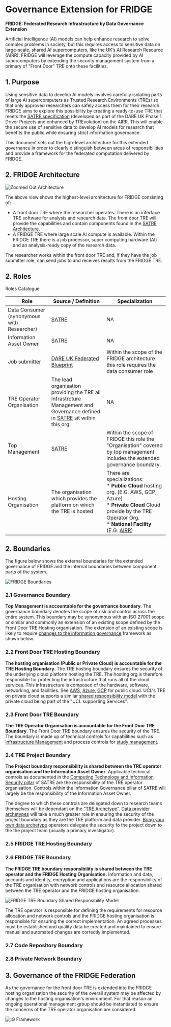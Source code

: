 # Governance Extension for FRIDGE

**FRIDGE: Federated Research Infrastructure by Data Governance Extension**

Artificial Intelligence (AI) models can help enhance research to solve complex problems in society, but this requires access to sensitive data on large-scale, shared AI supercomputers, like the UK’s AI Research Resource (AIRR). FRIDGE will leverage the compute capacity provided by AI supercomputers by extending the security management system from a primary of "Front Door" TRE onto these facilities.

## 1. Purpose

Using sensitive data to develop AI models involves carefully isolating parts of large AI supercomputers as Trusted Research Environments (TREs) so that only approved researchers can safely access them for their research. FRIDGE aims to explore this possibility by creating a ready-to-use TRE that meets the [SATRE specification](https://satre-specification.readthedocs.io/en/stable/) (developed as part of the DARE UK Phase 1 Driver Projects and enhanced by TREvolution) on the AIRR. This will enable the secure use of sensitive data to develop AI models for research that benefits the public while ensuring strict information governance.

This document sets out the high-level architecture for this extended governance in order to clearly distinguish between areas of responsibilities and provide a framework for the federated computation delivered by FRIDGE.

## 2. FRIDGE Architecture

![Zoomed Out Architecture](./FRIDGE_Images/Fridge_Zoomed_Out.drawio.svg)

The above view shows the highest-level architecture for FRIDGE consisting of:

- A front door TRE where the researcher operates. There is an interface TRE software for analysis and research data. The front door TRE will provide the capabilities and contain components found in the [SATRE Architecture](https://satre-specification.readthedocs.io/en/stable/architecture.html).
- A FRIDGE TRE where large scale AI compute is available. Within the FRIDGE TRE there is a job processor, super computing hardware (AI) and an analysis-ready copy of the research data.

The researcher works within the front door TRE and, if they have the job submitter role, can send jobs to and receives results from the FRIDGE TRE. 

## 2. Roles

Roles Catalogue

|Role | Source / Definition | Specialization|
|------|---------|--------------|
|Data Consumer (synonymous with Researcher)| [SATRE](https://satre-specification.readthedocs.io/en/latest/roles.html#project-roles)| NA |
| Information Asset Owner | [SATRE](https://satre-specification.readthedocs.io/en/stable/roles.html#data-management-roles)| NA
|Job submitter | [DARE UK Federated Blueprint](https://zenodo.org/records/14192786)| Within the scope of the FRIDGE architecture this role requires the data consumer role |
|TRE Operator Organisation | The lead organisation providing the TRE all Infrastrcture Management and Governance defined in [SATRE](https://satre-specification.readthedocs.io/en/latest/roles.html#project-roles)  sit within this org.| NA
|Top Management | [SATRE](https://satre-specification.readthedocs.io/en/stable/roles.html#governance-roles) | Within the scope of FRIDGE this role the "Organisation" covered by top management includes the extended governance boundary.|
|Hosting Organisation | The organisation which provides the platform on which the TRE is hosted | There are specializations:<br>* **Public Cloud** hosting org. (E.G. AWS, GCP, Azure)<br>* **Private Cloud** Cloud provide by the TRE Operator Org.<br>* **National Facility** (E.G. [AIRR](https://www.ukri.org/news/300-million-to-launch-first-phase-of-new-ai-research-resource/))




## 2. Boundaries

The figure below shows the external boundaries for the extended governance of FRIDGE and the internal boundaries between component parts of the system.

![FRIDGE Boundaries](./FRIDGE_Images/Fridge_Boundaries.drawio.svg)

### 2.1 Governance Boundary

**Top Management is accountable for the governance boundary**. The governance boundary denotes the scope of risk and control across the entire system. This boundary may be synonymous with an ISO 27001 scope or similar and commonly an extension of an existing scope defined by the Front Door TRE Hosting organisation. The extension of an existing scope is likely to require [changes to the information governance](FRIDGE_Governance_Extension_Architecture.md#3-governance-of-the-fridge-federation) framework as shown below.

### 2.2 Front Door TRE Hosting Boundary

**The hosting organisation (Public or Private Cloud) is accountable for the TRE Hosting Boundary**. The TRE hosting boundary ensures the security of the underlying cloud platform hosting the TRE. The hosting org is therefore responsible for protecting the infrastructure that runs all of the cloud services. This infrastructure is composed of the hardware, software, networking, and facilities. See [AWS](https://aws.amazon.com/compliance/shared-responsibility-model/), [Azure](https://learn.microsoft.com/en-us/azure/security/fundamentals/shared-responsibility), [GCP](https://cloud.google.com/architecture/framework/security/shared-responsibility-shared-fate) for public cloud. UCL's TRE on private cloud supports a similar [shared responsibility model](https://isms.arc.ucl.ac.uk/rism02-roles_and_responsibilities/#6shared-responsibility-model) with the private cloud being part of the "UCL supporting Services".

### 2.3 Front Door TRE Boundary

**The TRE Operator Organisation is accountable for the Front Door TRE Boundary**. The Front Door TRE boundary ensures the security of the TRE. The boundary is made up of technical controls for capabilities such as [Infrastructure Management](https://satre-specification.readthedocs.io/en/stable/pillars/computing_technology.html#infrastructure-management) and process controls for [study management](https://satre-specification.readthedocs.io/en/stable/pillars/information_governance.html#study-management).

### 2.4 TRE Project Boundary

**The Project boundary responsibility is shared between the TRE operator organisation and the Information Asset Owner**. Applicable technical controls as documented in the [Computing Technology and Information Security pillar](https://satre-specification.readthedocs.io/en/stable/pillars/computing_technology.html#computing-technology-and-information-security) of SATRE are the responsibility of the TRE operator organisation. Controls within the Information Governance pillar of SATRE will largely be the responsibility of the Information Asset Owner.

The degree to which these controls are delegated down to research teams themselves will be dependant on the ["TRE Archetype"](https://github.com/sa-tre/satre-high-level-design/blob/main/Docs/TRE_Architypes.md). [Data provider archetypes](https://github.com/sa-tre/satre-high-level-design/blob/main/Docs/TRE_Architypes.md#21-data-provider-archetype) will take a much greater role in ensuring the security of the project boundary as they are the TRE platform and data provider. [Bring your own data archetype](https://github.com/sa-tre/satre-high-level-design/blob/main/Docs/TRE_Architypes.md#22-bring-your-own-data-archetype) operators delegate the security fo the project down to the the project team (usually a primary investigator).

### 2.5 FRIDGE TRE Hosting Boundary

<!--Need to add-->

### 2.6 FRIDGE TRE Boundary

**The FRIDGE TRE boundary responsibility is shared between the TRE operator and the FRIDGE Hosting Organisation.** Information and data, accounts and identity, encryption and applications are the responsibility of the TRE organisation with network controls and resource allocation shared between the TRE operator and the FRIDGE hosting organisation.

![FRIDGE TRE Boundary Shared Responsibility Model](./FRIDGE_Images/Fridge_Shared_Responsibility_Model.drawio.svg)

The TRE operator is responsible for defining the requirements for resource allocation and network controls and the FRIDGE hosting organisation is responsible for ensuring the correct implementation. An agreed processes must be established and quality data be created and maintained to ensure manual and automated changes are correctly implemented. 


### 2.7 Code Repository Boundary

<!--Need to add-->

### 2.8 Private Network Boundary

<!--Need to add-->

## 3. Governance of the FRIDGE Federation

As the governance for the front door TRE is extended into the FRIDGE hosting organisation the security of the overall system may be affected by changes to the hosting organisation's environment. For that reason an ongoing operational management group should be instantiated to ensure the concerns of the TRE operator organisation are considered. 

![IG Framework](./FRIDGE_Images/FRIDGE_IGFramework.drawio.svg)

